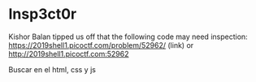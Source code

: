 # Insp3ct0r

Kishor Balan tipped us off that the following code may need inspection: https://2019shell1.picoctf.com/problem/52962/ (link) or http://2019shell1.picoctf.com:52962

Buscar en el html, css y js

